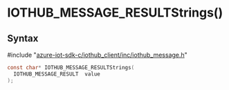 # IOTHUB_MESSAGE_RESULTStrings()

## Syntax

\#include "[azure-iot-sdk-c/iothub_client/inc/iothub_message.h](../iot-c-ref-iothub-message-h.md)"  
```C
const char* IOTHUB_MESSAGE_RESULTStrings(
  IOTHUB_MESSAGE_RESULT  value
);
```

